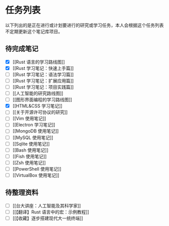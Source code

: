 # 任务列表

以下列出的是正在进行或计划要进行的研究或学习任务，本人会根据这个任务列表不定期更新这个笔记库项目。

## 待完成笔记

- [x] [[Rust 语言的学习路线图]]
- [x] [[Rust 学习笔记：快速上手篇]]
- [ ] [[Rust 学习笔记：语法学习篇]]
- [ ] [[Rust 学习笔记：扩展应用篇]]
- [ ] [[Rust 学习笔记：项目实践篇]]
- [ ] [[人工智能的研究路线图]]
- [ ] [[图形界面编程的学习路线图]]
- [x] [[HTML&CSS 学习笔记]]
- [ ] [[关于开源许可协议的研究]]
- [ ] [[Vim 使用笔记]]
- [ ] [[Electron 学习笔记]]
- [ ] [[MongoDB 使用笔记]]
- [ ] [[MySQL 使用笔记]]
- [ ] [[Sqlite 使用笔记]]
- [ ] [[Bash 使用笔记]]
- [ ] [[Fish 使用笔记]]
- [ ] [[Zsh 使用笔记]]
- [ ] [[PowerShell 使用笔记]]
- [ ] [[VirtualBox 使用笔记]]

## 待整理资料

- [ ] [[台大讲座：人工智能及其科学家]]
- [ ] [[【翻译】Rust 语言中的宏：示例教程]]
- [ ] [[【收藏】逐步搭建现代大一统终端]]
